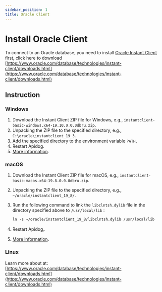 ```yaml
---
sidebar_position: 1
title: Oracle Client 
---
```


# Install Oracle Client


To connect to an Oracle database, you need to install [Oracle Instant Client](https://www.oracle.com/database/technologies/instant-client.html) first, click here to download [https://www.oracle.com/database/technologies/instant-client/downloads.html](https://www.oracle.com/database/technologies/instant-client/downloads.html)



## Instruction

### Windows

1. Download the Instant Client ZIP file for Windows, e.g., `instantclient-basic-windows.x64-19.10.0.0.0dbru.zip`.
2. Unpacking the ZIP file to the specified directory, e.g., `C:\oracle\instantclient_19_3`.
3. Add the specified directory to the environment variable `PATH.`
4. Restart Apidog.
5. [More information](https://www.oracle.com/database/technologies/instant-client/downloads.html).


### macOS

1. Download the Instant Client ZIP file for macOS, e.g., `instantclient-basic-macos.x64-19.8.0.0.0dbru.zip`.
2. Unpacking the ZIP file to the specified directory, e.g., `~/oracle/instantclient_19_8/`.
3. Run the following command to link the `libclntsh.dylib` file in the directory specified above to `/usr/local/lib` :
   
   ```ln -s ~/oracle/instantclient_19_8/libclntsh.dylib /usr/local/lib```
4. Restart Apidog。
5. [More information](https://www.oracle.com/database/technologies/instant-client/downloads.html).



### Linux

Learn more about at: [https://www.oracle.com/database/technologies/instant-client/downloads.html](https://www.oracle.com/database/technologies/instant-client/downloads.html)